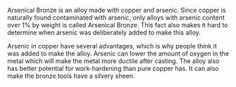 Arsenical Bronze is an alloy made with copper and arsenic. Since copper is naturally found contaminated with arsenic, only alloys with arsenic content over 1% by weight is called Arsenical Bronze. This fact also makes it hard to determine when arsenic was deliberately added to make this alloy.


Arsenic in copper have several advantages, which is why people think it was added to make the alloy. Arsenic can lower the amount of oxygen in the metal which will make the metal more ductile after casting. The alloy also has better potential for work-hardening than pure copper has. It can also make the bronze tools have a silvery sheen.
